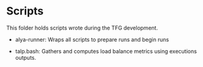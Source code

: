 # Scripts

This folder holds scripts wrote during the TFG development.

* alya-runner: Wraps all scripts to prepare runs and begin runs

* talp.bash: Gathers and computes load balance metrics using executions outputs. 
